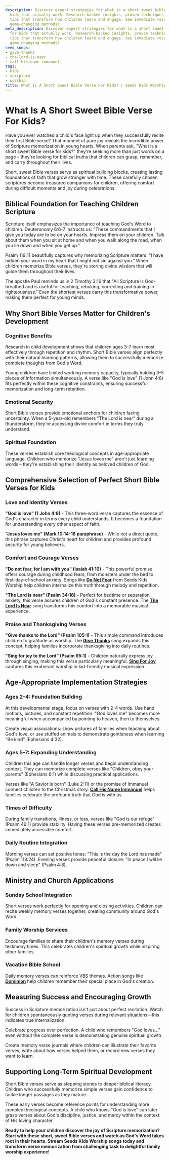```yaml
---
description: Discover expert strategies for what is a short sweet bible verse for
  kids that actually work. Research-backed insights, proven techniques, and professional
  tips that transform how children learn and engage. See immediate results with these
  game-changing methods!
meta_description: Discover expert strategies for what is a short sweet bible verse
  for kids that actually work. Research-backed insights, proven techniques, and professional
  tips that transform how children learn and engage. See immediate results with these
  game-changing methods!
seed_songs:
- give-thanks
- the-lord-is-near
- call-his-name-immanuel
tags:
- kids
- scripture
- worship
title: What Is A Short Sweet Bible Verse For Kids? | Seeds Kids Worship
---
```

# What Is A Short Sweet Bible Verse For Kids?

Have you ever watched a child's face light up when they successfully recite their first Bible verse? That moment of pure joy reveals the incredible power of Scripture memorization in young hearts. When parents ask, "What is a short sweet Bible verse for kids?" they're seeking more than just words on a page – they're looking for biblical truths that children can grasp, remember, and carry throughout their lives.

Short, sweet Bible verses serve as spiritual building blocks, creating lasting foundations of faith that grow stronger with time. These carefully chosen scriptures become treasured companions for children, offering comfort during difficult moments and joy during celebrations.

## Biblical Foundation for Teaching Children Scripture

Scripture itself emphasizes the importance of teaching God's Word to children. Deuteronomy 6:6-7 instructs us: "These commandments that I give you today are to be on your hearts. Impress them on your children. Talk about them when you sit at home and when you walk along the road, when you lie down and when you get up."

Psalm 119:11 beautifully captures why memorizing Scripture matters: "I have hidden your word in my heart that I might not sin against you." When children memorize Bible verses, they're storing divine wisdom that will guide them throughout their lives.

The apostle Paul reminds us in 2 Timothy 3:16 that "All Scripture is God-breathed and is useful for teaching, rebuking, correcting and training in righteousness." Even the shortest verses carry this transformative power, making them perfect for young minds.

## Why Short Bible Verses Matter for Children's Development

### Cognitive Benefits

Research in child development shows that children ages 3-7 learn most effectively through repetition and rhythm. Short Bible verses align perfectly with their natural learning patterns, allowing them to successfully memorize complete thoughts from God's Word.

Young children have limited working memory capacity, typically holding 3-5 pieces of information simultaneously. A verse like "God is love" (1 John 4:8) fits perfectly within these cognitive constraints, ensuring successful memorization and long-term retention.

### Emotional Security

Short Bible verses provide emotional anchors for children facing uncertainty. When a 5-year-old remembers "The Lord is near" during a thunderstorm, they're accessing divine comfort in terms they truly understand.

### Spiritual Foundation

These verses establish core theological concepts in age-appropriate language. Children who memorize "Jesus loves me" aren't just learning words – they're establishing their identity as beloved children of God.

## Comprehensive Selection of Perfect Short Bible Verses for Kids

### Love and Identity Verses

**"God is love" (1 John 4:8)** - This three-word verse captures the essence of God's character in terms every child understands. It becomes a foundation for understanding every other aspect of faith.

**"Jesus loves me" (Mark 10:14-16 paraphrase)** - While not a direct quote, this phrase captures Christ's heart for children and provides profound security for young believers.

### Comfort and Courage Verses

**"Do not fear, for I am with you" (Isaiah 41:10)** - This powerful promise offers courage during childhood fears, from monsters under the bed to first-day-of-school anxiety. Songs like **[Do Not Fear](https://seedskidsworship.com/product/do-not-fear-isaiah-4110-2/)** from Seeds Kids Worship help children internalize this truth through melody and repetition.

**"The Lord is near" (Psalm 34:18)** - Perfect for bedtime or separation anxiety, this verse assures children of God's constant presence. The **[The Lord Is Near](https://seedskidsworship.com/product/the-lord-is-near-psalms-3417-18-2/)** song transforms this comfort into a memorable musical experience.

### Praise and Thanksgiving Verses

**"Give thanks to the Lord" (Psalm 105:1)** - This simple command introduces children to gratitude as worship. The **[Give Thanks](https://seedskidsworship.com/product/give-thanks-psalm-1051-3-2/)** song expands this concept, helping families incorporate thanksgiving into daily routines.

**"Sing for joy to the Lord" (Psalm 95:1)** - Children naturally express joy through singing, making this verse particularly meaningful. **[Sing For Joy](https://seedskidsworship.com/product/sing-for-joy-psalm-951-4-3/)** captures this exuberant worship in kid-friendly musical expression.

## Age-Appropriate Implementation Strategies

### Ages 2-4: Foundation Building

At this developmental stage, focus on verses with 2-4 words. Use hand motions, pictures, and constant repetition. "God loves me" becomes more meaningful when accompanied by pointing to heaven, then to themselves.

Create visual associations: show pictures of families when teaching about God's love, or use stuffed animals to demonstrate gentleness when learning "Be kind" (Ephesians 4:32).

### Ages 5-7: Expanding Understanding

Children this age can handle longer verses and begin understanding context. They can memorize complete verses like "Children, obey your parents" (Ephesians 6:1) while discussing practical applications.

Verses like "A Savior is born" (Luke 2:11) or the promise of Immanuel connect children to the Christmas story. **[Call His Name Immanuel](https://seedskidsworship.com/product/call-his-name-immanuel-isaiah-714/)** helps families celebrate the profound truth that God is with us.

### Times of Difficulty

During family transitions, illness, or loss, verses like "God is our refuge" (Psalm 46:1) provide stability. Having these verses pre-memorized creates immediately accessible comfort.

### Daily Routine Integration

Morning verses can set positive tones: "This is the day the Lord has made" (Psalm 118:24). Evening verses provide peaceful closure: "In peace I will lie down and sleep" (Psalm 4:8).

## Ministry and Church Applications

### Sunday School Integration

Short verses work perfectly for opening and closing activities. Children can recite weekly memory verses together, creating community around God's Word.

### Family Worship Services

Encourage families to share their children's memory verses during testimony times. This celebrates children's spiritual growth while inspiring other families.

### Vacation Bible School

Daily memory verses can reinforce VBS themes. Action songs like **[Dominion](https://seedskidsworship.com/product/dominion-psalm-85-6-2/)** help children remember their special place in God's creation.

## Measuring Success and Encouraging Growth

Success in Scripture memorization isn't just about perfect recitation. Watch for children spontaneously quoting verses during relevant situations—this indicates true internalization.

Celebrate progress over perfection. A child who remembers "God loves..." even without the complete verse is demonstrating genuine spiritual growth.

Create memory verse journals where children can illustrate their favorite verses, write about how verses helped them, or record new verses they want to learn.

## Supporting Long-Term Spiritual Development

Short Bible verses serve as stepping stones to deeper biblical literacy. Children who successfully memorize simple verses gain confidence to tackle longer passages as they mature.

These early verses become reference points for understanding more complex theological concepts. A child who knows "God is love" can later grasp verses about God's discipline, justice, and mercy within the context of His loving character.

**Ready to help your children discover the joy of Scripture memorization? Start with these short, sweet Bible verses and watch as God's Word takes root in their hearts. Stream Seeds Kids Worship songs today and transform verse memorization from challenging task to delightful family worship experience!**

<script type="application/ld+json">
{
  "@context": "https://schema.org",
  "@type": "Article",
  "headline": "What Is A Short Sweet Bible Verse For Kids",
  "author": {
    "@type": "Organization",
    "name": "Seeds Kids Worship"
  },
  "publisher": {
    "@type": "Organization",
    "name": "Seeds Kids Worship",
    "logo": {
      "@type": "ImageObject",
      "url": "https://seedskidsworship.com/logo.png"
    }
  },
  "datePublished": "2025-09-08T13:12:27.893760",
  "dateModified": "2025-09-08T13:12:27.893784",
  "description": "Discover expert strategies for what is a short sweet bible verse for kids that actually work. Research-backed insights, proven techniques, and professional tips",
  "mainEntityOfPage": {
    "@type": "WebPage",
    "@id": "https://seedskidsworship.com/activities/what-is-a-short-sweet-bible-verse-for-kids/"
  }
}
</script>

<script type="application/ld+json">
{
  "@context": "https://schema.org",
  "@type": "Product",
  "name": "Give Thanks",
  "description": "Based on Psalm 105:1-5, this song encourages children to give thanks to the Lord, call on His name, make known His deeds and remember the wonders He has done.",
  "url": "https://seedskidsworship.com/product/give-thanks-psalm-1051-3-2/",
  "brand": {
    "@type": "Brand",
    "name": "Seeds Kids Worship"
  },
  "category": "Children's Christian Music",
  "album": "Seeds of Character"
}
</script>

<script type="application/ld+json">
{
  "@context": "https://schema.org",
  "@type": "Product",
  "name": "The Lord Is Near",
  "description": "Comforting song about God's nearness to the brokenhearted from Psalm 34:17-18",
  "url": "https://seedskidsworship.com/product/the-lord-is-near-psalms-3417-18-2/",
  "brand": {
    "@type": "Brand",
    "name": "Seeds Kids Worship"
  },
  "category": "Children's Christian Music",
  "album": "I Am With You"
}
